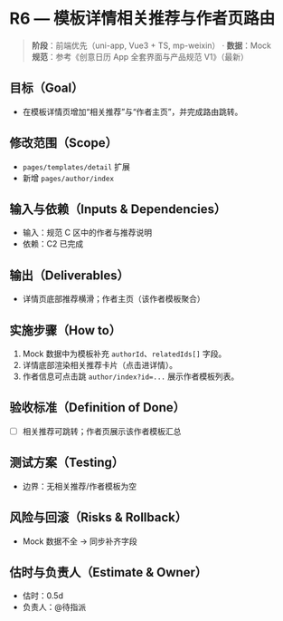 # R6 — 模板详情相关推荐与作者页路由

> **阶段**：前端优先（uni-app, Vue3 + TS, mp-weixin） · **数据**：Mock  
> **规范**：参考《创意日历 App 全套界面与产品规范 V1》（最新）

## 目标（Goal）
- 在模板详情页增加“相关推荐”与“作者主页”，并完成路由跳转。

## 修改范围（Scope）
- `pages/templates/detail` 扩展
- 新增 `pages/author/index`

## 输入与依赖（Inputs & Dependencies）
- 输入：规范 C 区中的作者与推荐说明
- 依赖：C2 已完成

## 输出（Deliverables）
- 详情页底部推荐横滑；作者主页（该作者模板聚合）

## 实施步骤（How to）
1. Mock 数据中为模板补充 `authorId`、`relatedIds[]` 字段。
2. 详情底部渲染相关推荐卡片（点击进详情）。
3. 作者信息可点击跳 `author/index?id=...` 展示作者模板列表。

## 验收标准（Definition of Done）
- [ ] 相关推荐可跳转；作者页展示该作者模板汇总

## 测试方案（Testing）
- 边界：无相关推荐/作者模板为空

## 风险与回滚（Risks & Rollback）
- Mock 数据不全 → 同步补齐字段

## 估时与负责人（Estimate & Owner）
- 估时：0.5d
- 负责人：@待指派
